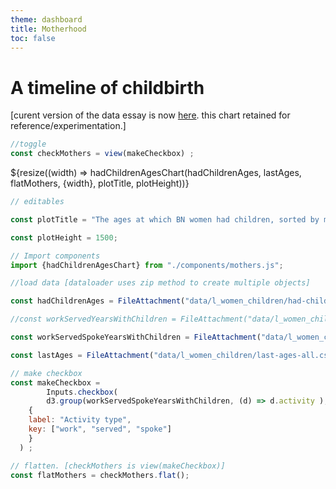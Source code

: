 ```yaml
---
theme: dashboard
title: Motherhood
toc: false
---
```


# A timeline of childbirth

[curent version of the data essay is now [here](https://beyond-notability.github.io/beyond-notability-observable-essays/). this chart retained for reference/experimentation.]



```js
//toggle
const checkMothers = view(makeCheckbox) ;
```
<div class="grid grid-cols-1">
  <div class="card">
    ${resize((width) => hadChildrenAgesChart(hadChildrenAges, lastAges, flatMothers,  {width}, plotTitle, plotHeight))}
  </div>
</div>



```js
// editables

const plotTitle = "The ages at which BN women had children, sorted by mothers' dates of birth";

const plotHeight = 1500;
```

```js
// Import components
import {hadChildrenAgesChart} from "./components/mothers.js";
```

```js
//load data [dataloader uses zip method to create multiple objects]

const hadChildrenAges = FileAttachment("data/l_women_children/had-children-ages.csv").csv({typed: true});

//const workServedYearsWithChildren = FileAttachment("data/l_women_children/work-served-years-with-children.csv").csv({typed:true});

const workServedSpokeYearsWithChildren = FileAttachment("data/l_women_children/work-served-years-with-children.csv").csv({typed:true})

const lastAges = FileAttachment("data/l_women_children/last-ages-all.csv").csv({typed:true});

```






```js
// make checkbox
const makeCheckbox =
 		Inputs.checkbox(
 		d3.group(workServedSpokeYearsWithChildren, (d) => d.activity ),
    {
    label: "Activity type",
    key: ["work", "served", "spoke"] 
    }
  ) ;

```
```js
// flatten. [checkMothers is view(makeCheckbox)]
const flatMothers = checkMothers.flat();
```


